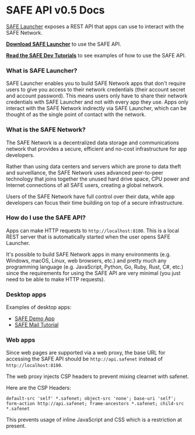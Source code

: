 # SAFE API v0.5 Docs

[SAFE Launcher](https://maidsafe.readme.io/docs/launcher) exposes a REST API that apps can use to interact with the SAFE Network.

**[Download SAFE Launcher](https://maidsafe.net/alpha.html)** to use the SAFE API.

**[Read the SAFE Dev Tutorials](https://tutorials.safedev.org/)** to see examples of how to use the SAFE API.

### What is SAFE Launcher?

SAFE Launcher enables you to build SAFE Network apps that don't require users to give you access to their network credentials (their account secret and account password). This means users only have to share their network credentials with SAFE Launcher and not with every app they use. Apps only interact with the SAFE Network indirectly via SAFE Launcher, which can be thought of as the single point of contact with the network.

### What is the SAFE Network?

The SAFE Network is a decentralized data storage and communications network that provides a secure, efficient and no-cost infrastructure for app developers.

Rather than using data centers and servers which are prone to data theft and surveillance, the SAFE Network uses advanced peer-to-peer technology that joins together the unused hard drive space, CPU power and Internet connections of all SAFE users, creating a global network.

Users of the SAFE Network have full control over their data, while app developers can focus their time building on top of a secure infrastructure.

### How do I use the SAFE API?

Apps can make HTTP requests to `http://localhost:8100`. This is a local REST server that is automatically started when the user opens SAFE Launcher.

It's possible to build SAFE Network apps in many environments (e.g. Windows, macOS, Linux, web browsers, etc.) and pretty much any programming language (e.g. JavaScript, Python, Go, Ruby, Rust, C#, etc.) since the requirements for using the SAFE API are very minimal (you just need to be able to make HTTP requests).

### Desktop apps

Examples of desktop apps:

* [SAFE Demo App](https://github.com/maidsafe/safe_examples/tree/master/demo_app)
* [SAFE Mail Tutorial](https://github.com/maidsafe/safe_examples/tree/master/email_app)

### Web apps

Since web pages are supported via a web proxy, the base URL for accessing the SAFE API should be `http://api.safenet` instead of `http://localhost:8100`.

The web proxy injects CSP headers to prevent mixing clearnet with safenet.

Here are the CSP Headers:

```
default-src 'self' *.safenet; object-src 'none'; base-uri 'self'; form-action http://api.safenet; frame-ancestors *.safenet; child-src *.safenet
```

This prevents usage of inline JavaScript and CSS which is a restriction at present.

